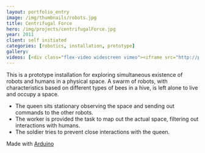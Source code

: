 ```yaml
---
layout: portfolio_entry
image: /img/thumbnails/robots.jpg
title: Centrifugal Force
hero: /img/projects/centrifugalForce.jpg
year: 2011
client: self initiated
categories: [robotics, installation, prototype]
gallery:
videos: [<div class="flex-video widescreen vimeo"><iframe src="http://player.vimeo.com/video/32710278?title=0&amp;byline=0&amp;portrait=0" width="960" height="540" frameborder="0" webkitAllowFullScreen mozallowfullscreen allowFullScreen></iframe></div>]
---
```


This is a prototype installation for exploring simultaneous existence of robots and humans in a physical space. A swarm of robots, with characteristics based on different types of bees in a hive, is left alone to live and occupy a space.

* The queen sits stationary observing the space and sending out commands to the other robots.
* The worker is provided the task to map out the actual space, filtering out interactions with humans.
* The soldier tries to prevent close interactions with the queen.

Made with [Arduino](http://arduino.cc/)
